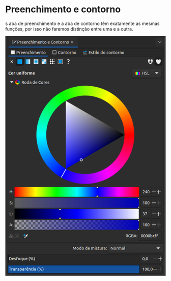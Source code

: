 # Preenchimento e contorno



s aba de preenchimento e a aba de contorno têm exatamente as mesmas funções, por isso não faremos distinção entre uma e a outra.



![](<../../.gitbook/assets/image (4).png>)
